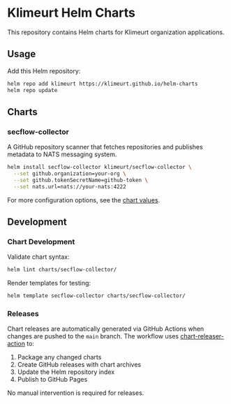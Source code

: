 # Klimeurt Helm Charts

This repository contains Helm charts for Klimeurt organization applications.

## Usage

Add this Helm repository:

```bash
helm repo add klimeurt https://klimeurt.github.io/helm-charts
helm repo update
```

## Charts

### secflow-collector

A GitHub repository scanner that fetches repositories and publishes metadata to NATS messaging system.

```bash
helm install secflow-collector klimeurt/secflow-collector \
  --set github.organization=your-org \
  --set github.tokenSecretName=github-token \
  --set nats.url=nats://your-nats:4222
```

For more configuration options, see the [chart values](charts/secflow-collector/values.yaml).

## Development

### Chart Development

Validate chart syntax:
```bash
helm lint charts/secflow-collector/
```

Render templates for testing:
```bash
helm template secflow-collector charts/secflow-collector/
```

### Releases

Chart releases are automatically generated via GitHub Actions when changes are pushed to the `main` branch. The workflow uses [chart-releaser-action](https://github.com/helm/chart-releaser-action) to:

1. Package any changed charts
2. Create GitHub releases with chart archives
3. Update the Helm repository index
4. Publish to GitHub Pages

No manual intervention is required for releases.